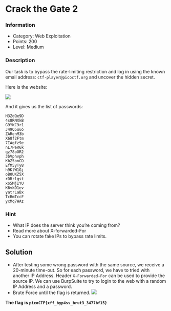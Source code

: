 # Crack the Gate 2
### Information
- Category: Web Exploitation
- Points: 200
- Level: Medium

### Description
Our task is to bypass the rate-limiting restriction and log in using the known email address: `ctf-player@picoctf.org` and uncover the hidden secret.

Here is the website:

![](https://media.discordapp.net/attachments/961544480366931969/1432649765610323968/image.png?ex=6901d291&is=69008111&hm=4dc25bf96e437d525f20892de5207e02a10f932fdab43e3f89c45356b6738b6c&=&format=webp&quality=lossless&width=586&height=419)

And it gives us the list of passwords:
```
H3ZdQe9D
4s8RNXkB
G9YKC9r1
J49Q5uuo
ZARenM3b
X68f2Ftm
7IAgfz9e
nL7PeR6k
qz78oOR2
3bVphvph
KbZ5onCD
EfM5yTy8
h9KlW1Gj
oB0UKZ5X
rDRrlgst
xo5MjIYU
K6vkD1ev
yatrLaBx
TcBmTccF
yxMq7WAz
```

### Hint
- What IP does the server think you’re coming from?
- Read more about X-forwarded-For
- You can rotate fake IPs to bypass rate limits.

## Solution
- After testing some wrong password with the same source, we receive a 20-minute time-out. So for each password, we have to tried with another IP Address. Header `X-Forwarded-For` can be used to provide the source IP. We can use BurpSuite to try to login to the web with a random IP Address and a password.
- Brute Force until the flag is returned.
![](https://media.discordapp.net/attachments/961544480366931969/1432658449552117810/image.png?ex=6901daa7&is=69008927&hm=f8485340f49d3200e29181ceb3ffad8df5c7cc22e7b1e4a8a0fe0d7e957d94b8&=&format=webp&quality=lossless&width=1613&height=418)

**The flag is `picoCTF{xff_byp4ss_brut3_3477bf15}`**
